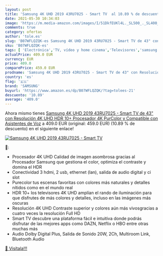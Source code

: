 ```yaml
---
layout: post
title: 'Samsung 4K UHD 2019 43RU7025 - Smart TV  al 10.89 % de descuento'
date: 2021-05-30 10:34:03
image: 'https://m.media-amazon.com/images/I/51DkfEUKl4L._SL500_._SL400_.jpg'
comments: true
category: ofertas
author: 'tole.es'
slug: 'B07WFLQZQK-es Samsung 4K UHD 2019 43RU7025 - Smart TV de 43" con...'
sku: 'B07WFLQZQK-es'
tags: [ 'Electrónica','TV, vídeo y home cinema','Televisores','samsung','smart','tv', ]
actualPrice: 409.0 EUR
currency: EUR
price: 409.0
comparePrice: 459.0 EUR
prodname: 'Samsung 4K UHD 2019 43RU7025 - Smart TV de 43" con Resolución 4K UHD  HDR 10+  Procesador 4K  PurColor y Compatible con Asistentes de Voz'
country: 'es'
flag: '🇪🇸'
brand: 'SAMSUNG'
buyurl: 'https://www.amazon.es/dp/B07WFLQZQK/?tag=tolees-21'
descuento: '10.89'
average: '409.0'
---
```


Ahora mismo tienes [Samsung 4K UHD 2019 43RU7025 - Smart TV de 43" con Resolución 4K UHD  HDR 10+  Procesador 4K  PurColor y Compatible con Asistentes de Voz](https://www.amazon.es/dp/B07WFLQZQK/?tag=tolees-21) a 409.0 EUR (original: 459.0 EUR) (10.89 %  de descuento) en el siguiente enlace!

[![Samsung 4K UHD 2019 43RU7025 - Smart TV ](https://m.media-amazon.com/images/I/51DkfEUKl4L._SL500_._SL400_.jpg)](https://www.amazon.es/dp/B07WFLQZQK/?tag=tolees-21)

🔎:

- Procesador 4K UHD Calidad de imagen asombrosa gracias al Procesador Samsung que gestiona el color, optimiza el contraste y domina el HDR
- Conectividad 3 hdmi, 2 usb, ethernet (lan), salida de audio digital y ci slot
- Purecolor tus escenas favoritas con colores más naturales y detalles nítidos como en el mundo real
- HDR 10+ los televisores 4K UHD amplían el rando de iluminación para que disfrutes de más colores y detalles, incluso en las imágenes más oscuras
- Resolución 4K UHD Contraste superior y colores aún más vivosgracias a cuatro veces la resolución Full HD
- Smart TV descubre una plataforma fácil e intuitiva donde podrás disfrutar de las mejores apps como DAZN, Netflix o HBO entre otras muchas más
- Audio Dolby Digital Plus, Salida de Sonido 20W, 2Ch, Multiroom Link, Bluetooth Audio

[🛒 Visítala!!!](https://www.amazon.es/dp/B07WFLQZQK/?tag=tolees-21)
